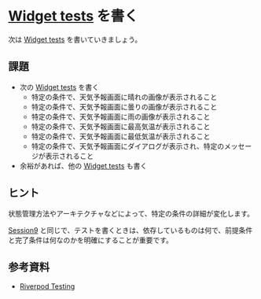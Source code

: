 # [Widget tests] を書く

次は [Widget tests] を書いていきましょう。

## 課題

- 次の [Widget tests] を書く
    - 特定の条件で、天気予報画面に晴れの画像が表示されること
    - 特定の条件で、天気予報画面に曇りの画像が表示されること
    - 特定の条件で、天気予報画面に雨の画像が表示されること
    - 特定の条件で、天気予報画面に最高気温が表示されること
    - 特定の条件で、天気予報画面に最低気温が表示されること
    - 特定の条件で、天気予報画面にダイアログが表示され、特定のメッセージが表示されること
- 余裕があれば、他の [Widget tests] も書く

## ヒント

状態管理方法やアーキテクチャなどによって、特定の条件の詳細が変化します。

[Session9] と同じで、テストを書くときは、依存しているものは何で、前提条件と完了条件は何なのかを明確にすることが重要です。

## 参考資料

- [Riverpod Testing]

<!-- Links -->

[Widget tests]: https://docs.flutter.dev/testing#widget-tests

[Session9]: 10

[Riverpod Testing]: https://docs-v2.riverpod.dev/docs/cookbooks/testing
